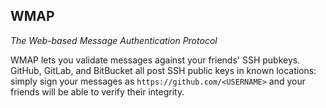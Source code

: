 ## WMAP
*The Web-based Message Authentication Protocol*

WMAP lets you validate messages against your friends' SSH pubkeys.
GitHub, GitLab, and BitBucket all post SSH public keys in known
locations: simply sign your messages as `https://github.com/<USERNAME>`
and your friends will be able to verify their integrity.
